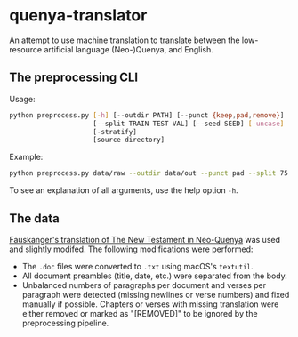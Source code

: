 # quenya-translator

An attempt to use machine translation to translate between the low-resource artificial language (Neo-)Quenya, and English.


## The preprocessing CLI

Usage:
```bash
python preprocess.py [-h] [--outdir PATH] [--punct {keep,pad,remove}] 
                     [--split TRAIN TEST VAL] [--seed SEED] [-uncase]
                     [-stratify]
                     [source directory]
```
Example:
```bash
python preprocess.py data/raw --outdir data/out --punct pad --split 75 15 10 -stratify 
```

To see an explanation of all arguments, use the help option `-h`. 


## The data
[Fauskanger's translation of The New Testament in Neo-Quenya](https://folk.uib.no/hnohf/nqnt.htm) was used and slightly modifed.
The following modifications were performed: 
* The `.doc` files were converted to `.txt` using macOS's `textutil`.
* All document preambles (title, date, etc.) were separated from the body. 
* Unbalanced numbers of paragraphs per document and verses per paragraph were detected (missing newlines or verse numbers) and fixed manually if possible. Chapters or verses with missing translation were either removed or marked as "\[REMOVED\]" to be ignored by the preprocessing pipeline.